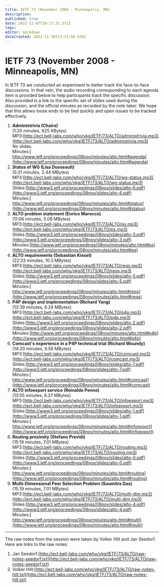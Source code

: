 ```yaml
---
title: IETF 73 (November 2008 - Minneapolis, MN)
description: 
published: true
date: 2022-12-07T18:17:31.571Z
tags: 
editor: markdown
dateCreated: 2022-11-30T13:33:06.930Z
---
```


# IETF 73 (November 2008 - Minneapolis, MN)

In IETF 73 we conducted an experiment to better track the face-to-face discussions. In that vein, the audio recording corresponding to each agenda item is provided below to help participants track the specific discussion. Also provided is a link to the specific set of slides used during the discussion, and the official minutes as recorded by the note taker. We hope that this allows loose ends to be tied quickly and open issues to be tracked effectively.

1. **Administrivia (Chairs)**  
   (1:20 minutes, 625 KBytes)  
    MP3:[​http://ect.bell-labs.com/who/vkg/IETF/73/ALTO/administrivia.mp3](http://ect.bell-labs.com/who/vkg/IETF/73/ALTO/administrivia.mp3)  
    No slides.  
   Minutes:[​http://www.ietf.org/proceedings/08nov/minutes/alto.html#agenda](http://www.ietf.org/proceedings/08nov/minutes/alto.html#agenda)
2. **Status of WG (Lisa Dusseault)**  
   (5:21 minutes, 2.44 MBytes)  
    MP3:[​http://ect.bell-labs.com/who/vkg/IETF/73/ALTO/wg-status.mp3](http://ect.bell-labs.com/who/vkg/IETF/73/ALTO/wg-status.mp3)  
    Slides:[​http://www3.ietf.org/proceedings/08nov/slides/alto-6.pdf](http://www3.ietf.org/proceedings/08nov/slides/alto-6.pdf)  
   Minutes:[​http://www.ietf.org/proceedings/08nov/minutes/alto.html#status](http://www.ietf.org/proceedings/08nov/minutes/alto.html#status)
3. **ALTO problem statement (Enrico Marocco)**  
   (11:06 minutes, 5.08 MBytes)  
    MP3:[​http://ect.bell-labs.com/who/vkg/IETF/73/ALTO/ps.mp3](http://ect.bell-labs.com/who/vkg/IETF/73/ALTO/ps.mp3)  
    Slides:[​http://www3.ietf.org/proceedings/08nov/slides/alto-3.pdf](http://www3.ietf.org/proceedings/08nov/slides/alto-3.pdf)  
   Minutes:[​http://www.ietf.org/proceedings/08nov/minutes/alto.html#ps](http://www.ietf.org/proceedings/08nov/minutes/alto.html#ps)
4. **ALTO requirements (Sebastian Kiesel)**  
    (22:33 minutes, 10.3 MBytes)  
    MP3:[​http://ect.bell-labs.com/who/vkg/IETF/73/ALTO/reqs.mp3](http://ect.bell-labs.com/who/vkg/IETF/73/ALTO/reqs.mp3)  
    Slides:[​http://www3.ietf.org/proceedings/08nov/slides/alto-5.pdf](http://www3.ietf.org/proceedings/08nov/slides/alto-5.pdf)  
   Minutes:[​http://www.ietf.org/proceedings/08nov/minutes/alto.html#reqs](http://www.ietf.org/proceedings/08nov/minutes/alto.html#reqs)
5. **P4P design and implementation (Richard Yang)**  
    (13:39 minutes, 6.24 MBytes)  
    MP3:[​http://ect.bell-labs.com/who/vkg/IETF/73/ALTO/p4p.mp3](http://ect.bell-labs.com/who/vkg/IETF/73/ALTO/p4p.mp3)  
    Slides:[​http://www3.ietf.org/proceedings/08nov/slides/alto-2.pdf](http://www3.ietf.org/proceedings/08nov/slides/alto-2.pdf)  
   Minutes:[​http://www.ietf.org/proceedings/08nov/minutes/alto.html#p4p](http://www.ietf.org/proceedings/08nov/minutes/alto.html#p4p)
6. **Comcast's experience in a P4P technical trial (Richard Woundy)**  
   (14:20 minutes, 6.56 MBytes)  
    MP3:[​http://ect.bell-labs.com/who/vkg/IETF/73/ALTO/comcast.mp3](http://ect.bell-labs.com/who/vkg/IETF/73/ALTO/comcast.mp3)  
    Slides:[​http://www3.ietf.org/proceedings/08nov/slides/alto-7.pdf](http://www3.ietf.org/proceedings/08nov/slides/alto-7.pdf)  
   Minutes:[​http://www.ietf.org/proceedings/08nov/minutes/alto.html#comcast](http://www.ietf.org/proceedings/08nov/minutes/alto.html#comcast)
7. **ALTO infoexport service (Reinaldo Penno)**  
    (13:55 minutes, 6.37 MBytes)  
   MP3:[​http://ect.bell-labs.com/who/vkg/IETF/73/ALTO/infoexport.mp3](http://ect.bell-labs.com/who/vkg/IETF/73/ALTO/infoexport.mp3)  
    Slides:[​http://www3.ietf.org/proceedings/08nov/slides/alto-1.pdf](http://www3.ietf.org/proceedings/08nov/slides/alto-1.pdf)  
   Minutes:[​http://www.ietf.org/proceedings/08nov/minutes/alto.html#infoexport](http://www.ietf.org/proceedings/08nov/minutes/alto.html#infoexport)
8. **Routing proximity (Stefano Previdi)**  
    (15:19 minutes, 7.01 MBytes)  
   MP3:[​http://ect.bell-labs.com/who/vkg/IETF/73/ALTO/routing.mp3](http://ect.bell-labs.com/who/vkg/IETF/73/ALTO/routing.mp3)  
    Slides:[​http://www3.ietf.org/proceedings/08nov/slides/alto-0.pdf](http://www3.ietf.org/proceedings/08nov/slides/alto-0.pdf)  
   Minutes:[​http://www.ietf.org/proceedings/08nov/minutes/alto.html#routing](http://www.ietf.org/proceedings/08nov/minutes/alto.html#routing)
9. **Multi-Dimensional Peer Selection Problem (Saumitra Das)**  
    (15:19 minutes, 7.01 MBytes)  
   MP3:[​http://ect.bell-labs.com/who/vkg/IETF/73/ALTO/multi-dim.mp3](http://ect.bell-labs.com/who/vkg/IETF/73/ALTO/multi-dim.mp3)  
    Slides:[​http://www3.ietf.org/proceedings/08nov/slides/alto-4.pdf](http://www3.ietf.org/proceedings/08nov/slides/alto-4.pdf)  
   Minutes:[​http://www.ietf.org/proceedings/08nov/minutes/alto.html#multi](http://www.ietf.org/proceedings/08nov/minutes/alto.html#multi)

---

The raw notes from the session were taken by Volker Hilt and Jan Seedorf. Here are links to the raw notes:

1. Jan Seedorf:[​http://ect.bell-labs.com/who/vkg/IETF/73/ALTO/raw-notes-seedorf.txt](http://ect.bell-labs.com/who/vkg/IETF/73/ALTO/raw-notes-seedorf.txt)
2. Volker Hilt:[​http://ect.bell-labs.com/who/vkg/IETF/73/ALTO/raw-notes-hilt.txt](http://ect.bell-labs.com/who/vkg/IETF/73/ALTO/raw-notes-hilt.txt)
